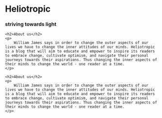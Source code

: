 <!DOCTYPE html>
<html>
<head>
    <meta charset="UTF-8">
    <title>Heliotropic</title>
</head>
<body>
    <h1>Heliotropic</h1>
    <h3>striving towards light</h3>

    <h2>About us</h2>
    <p>
        William James says in order to change the outer aspects of our lives we have to change the inner attitudes of our minds. Heliotropic is a blog that will aim to educate and empower to inspire its readers to embrace change, cultivate optimism, and navigate their personal journeys towards their aspirations. Thus changing the inner aspects of their minds to change the world - one reader at a time.
    </p>

    <h2>About us</h2>
    <p>
        William James says in order to change the outer aspects of our lives we have to change the inner attitudes of our minds. Heliotropic is a blog that will aim to educate and empower to inspire its readers to embrace change, cultivate optimism, and navigate their personal journeys towards their aspirations. Thus changing the inner aspects of their minds to change the world - one reader at a time.
    </p>
</body>
</html>
